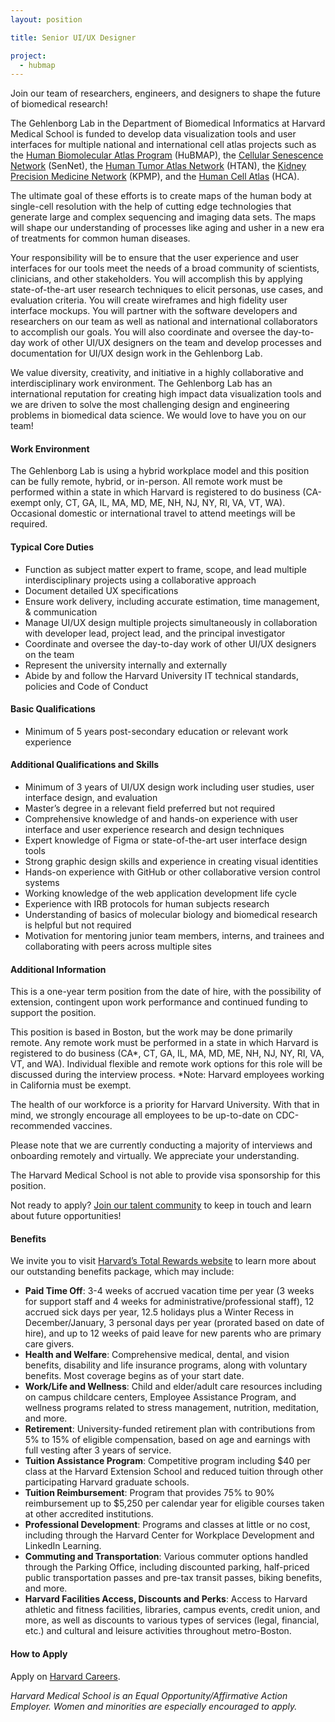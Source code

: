 ```yaml
---
layout: position

title: Senior UI/UX Designer

project:
  - hubmap
---
```


Join our team of researchers, engineers, and designers to shape the future of biomedical research! 

The Gehlenborg Lab in the Department of Biomedical Informatics at Harvard Medical School is funded to develop data visualization tools and user interfaces for multiple national and international cell atlas projects such as the [Human Biomolecular Atlas Program](https://hubmapconsortium.org) (HuBMAP), the [Cellular Senescence Network](https://sennetconsortium.org) (SenNet), the [Human Tumor Atlas Network](https://humantumoratlas.org) (HTAN), the [Kidney Precision Medicine Network](https://www.kpmp.org/) (KPMP), and the [Human Cell Atlas](https://www.humancellatlas.org/) (HCA). 

The ultimate goal of these efforts is to create maps of the human body at single-cell resolution with the help of cutting edge technologies that generate large and complex sequencing and imaging data sets. The maps will shape our understanding of processes like aging and usher in a new era of treatments for common human diseases. 

Your responsibility will be to ensure that the user experience and user interfaces for our tools meet the needs of a broad community of scientists, clinicians, and other stakeholders. You will accomplish this by applying state-of-the-art user research techniques to elicit personas, use cases, and evaluation criteria. You will create wireframes and high fidelity user interface mockups. You will partner with the software developers and researchers on our team as well as national and international collaborators to accomplish our goals. You will also coordinate and oversee the day-to-day work of other UI/UX designers on the team and develop processes and documentation for UI/UX design work in the Gehlenborg Lab.

We value diversity, creativity, and initiative in a highly collaborative and interdisciplinary work environment. The Gehlenborg Lab has an international reputation for creating high impact data visualization tools and we are driven to solve the most challenging design and engineering problems in biomedical data science. We would love to have you on our team!

#### Work Environment
The Gehlenborg Lab is using a hybrid workplace model and this position can be fully remote, hybrid, or in-person. All remote work must be performed within a state in which Harvard is registered to do business (CA-exempt only, CT, GA, IL, MA, MD, ME, NH, NJ, NY, RI, VA, VT, WA). Occasional domestic or international travel to attend meetings will be required.


#### Typical Core Duties
- Function as subject matter expert to frame, scope, and lead multiple interdisciplinary projects using a collaborative approach
- Document detailed UX specifications
- Ensure work delivery, including accurate estimation, time management, & communication
- Manage UI/UX design multiple projects simultaneously in collaboration with developer lead, project lead, and the principal investigator
- Coordinate and oversee the day-to-day work of other UI/UX designers on the team
- Represent the university internally and externally
- Abide by and follow the Harvard University IT technical standards, policies and Code of Conduct

#### Basic Qualifications
- Minimum of 5 years post-secondary education or relevant work experience

#### Additional Qualifications and Skills
- Minimum of 3 years of UI/UX design work including user studies, user interface design, and evaluation
- Master’s degree in a relevant field preferred but not required
- Comprehensive knowledge of and hands-on experience with user interface and user experience research and design techniques
- Expert knowledge of Figma or state-of-the-art user interface design tools
- Strong graphic design skills and experience in creating visual identities
- Hands-on experience with GitHub or other collaborative version control systems
- Working knowledge of the web application development life cycle
- Experience with IRB protocols for human subjects research
- Understanding of basics of molecular biology and biomedical research is helpful but not required
- Motivation for mentoring junior team members, interns, and trainees and collaborating with peers across multiple sites

#### Additional Information
This is a one-year term position from the date of hire, with the possibility of extension, contingent upon work performance and continued funding to support the position. 

This position is based in Boston, but the work may be done primarily remote. Any remote work must be performed in a state in which Harvard is registered to do business (CA*, CT, GA, IL, MA, MD, ME, NH, NJ, NY, RI, VA, VT, and WA). Individual flexible and remote work options for this role will be discussed during the interview process. *Note: Harvard employees working in California must be exempt.

The health of our workforce is a priority for Harvard University. With that in mind, we strongly encourage all employees to be up-to-date on CDC-recommended vaccines.

Please note that we are currently conducting a majority of interviews and onboarding remotely and virtually. We appreciate your understanding.

The Harvard Medical School is not able to provide visa sponsorship for this position.

Not ready to apply? [Join our talent community](https://www.gem.com%20/?formID=16341e35-cbc6-4904-88a3-09b35763307e) to keep in touch and learn about future opportunities!

#### Benefits
We invite you to visit [Harvard’s Total Rewards website](https://hr.harvard.edu/totalrewards) to learn more about our outstanding benefits package, which may include:
- **Paid Time Off**: 3-4 weeks of accrued vacation time per year (3 weeks for support staff and 4 weeks for administrative/professional staff), 12 accrued sick days per year, 12.5 holidays plus a Winter Recess in December/January, 3 personal days per year (prorated based on date of hire), and up to 12 weeks of paid leave for new parents who are primary care givers.
- **Health and Welfare**: Comprehensive medical, dental, and vision benefits, disability and life insurance programs, along with voluntary benefits. Most coverage begins as of your start date.
- **Work/Life and Wellness**: Child and elder/adult care resources including on campus childcare centers, Employee Assistance Program, and wellness programs related to stress management, nutrition, meditation, and more.
- **Retirement**: University-funded retirement plan with contributions from 5% to 15% of eligible compensation, based on age and earnings with full vesting after 3 years of service.
- **Tuition Assistance Program**: Competitive program including $40 per class at the Harvard Extension School and reduced tuition through other participating Harvard graduate schools.
- **Tuition Reimbursement**: Program that provides 75% to 90% reimbursement up to $5,250 per calendar year for eligible courses taken at other accredited institutions.
- **Professional Development**: Programs and classes at little or no cost, including through the Harvard Center for Workplace Development and LinkedIn Learning.
- **Commuting and Transportation**: Various commuter options handled through the Parking Office, including discounted parking, half-priced public transportation passes and pre-tax transit passes, biking benefits, and more.
- **Harvard Facilities Access, Discounts and Perks**: Access to Harvard athletic and fitness facilities, libraries, campus events, credit union, and more, as well as discounts to various types of services (legal, financial, etc.) and cultural and leisure activities throughout metro-Boston.


#### How to Apply
Apply on [Harvard Careers](https://sjobs.brassring.com/TGnewUI/Search/Home/Home?partnerid=25240&siteid=5341#jobDetails=1993205_5341).

*Harvard Medical School is an Equal Opportunity/Affirmative Action Employer. Women and minorities are especially encouraged to apply.*
